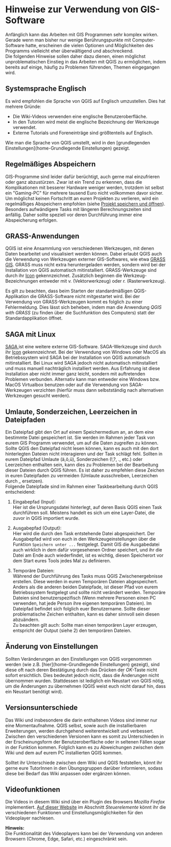 # Hinweise zur Verwendung von GIS-Software
Anfänglich kann das Arbeiten mit GIS Programmen sehr komplex wirken. Gerade wenn man bisher nur wenige Berührungspunkte mit Computer-Software hatte, erscheinen die vielen Optionen und Möglichkeiten des Programms vielleicht eher überwältigend und abschreckend.  
Die folgenden Hinweise sollen daher dazu dienen, einen möglichst unproblematischen Einstieg in das Arbeiten mit QGIS zu ermöglichen, indem bereits auf einige, häufig zu Problemen führenden, Themen eingegangen wird.

## Systemsprache Englisch
Es wird empfohlen die Sprache von QGIS auf Englisch umzustellen. Dies hat mehrere Gründe:  
* Die Wiki-Videos verwenden eine englische Benutzeroberfläche.  
* In den Tutorien wird meist die englische Bezeichnung der Werkzeuge verwendet.
* Externe Tutorials und Foreneinträge sind größtenteils auf Englisch.  

Wie man die Sprache von QGIS umstellt, wird in den [grundlegenden Einstellungen](home-Grundlegende Einstellungen) gezeigt.

## Regelmäßiges Abspeichern
GIS-Programme sind leider dafür berüchtigt, auch gerne mal einzufrieren oder ganz abzustürzen. Zwar ist ein Trend zu erkennen, dass die Komplikationen mit besserer Hardware weniger werden, trotzdem ist selbst ein "Gaming-PC" für mehrere tausend Euro nicht vollkommen davor sicher. Um möglichst keinen Fortschritt an euren Projekten zu verlieren, wird ein regelmäßiges Abspeichern empfohlen (siehe [Projekt speichern und öffnen](/content/gis/01_karto-basics/qgis-Interface.md#projekt-speichern-und-öffnen)). Besonders aufwändigere Tasks mit längeren Berechnungszeiten sind anfällig. Daher sollte speziell vor deren Durchführung immer eine Abspeicherung erfolgen.

## GRASS-Anwendungen
QGIS ist eine Ansammlung von verschiedenen Werkzeugen, mit denen Daten bearbeitet und visualisiert werden können. Dabei erlaubt QGIS auch die Verwendung von Werkzeugen externer GIS-Softwares, wie etwa [GRASS GIS](https://grass.osgeo.org/). GRASS muss nicht extra heruntergeladen werden, sondern wird bei der Installation von QGIS automatisch mitinstalliert. GRASS-Werkzeuge sind durch ihr [Icon](https://grass.osgeo.org/images/logos/grassgis_logo_colorlogo_text_whitebg.png) gekennzeichnet. Zusätzlich beginnen die Werkzeug-Bezeichnungen entweder mit _v._ (Vektorwerkzeug) oder _r._ (Rasterwerkzeug).  

Es gilt zu beachten, dass beim Starten der standardmäßigen QGIS-Applikation die GRASS-Software nicht mitgestartet wird. Bei der Verwendung von GRASS-Werkzeugen kommt es folglich zu einer Fehlermeldung. Dies lässt sich beheben, indem man die Anwendung _QGIS with GRASS_ (zu finden über die Suchfunktion des Computers) statt der Standardapplikation öffnet. 

## SAGA mit Linux
[SAGA ](http://www.saga-gis.org/en/index.html) ist eine weitere externe GIS-Software. SAGA-Werkzeuge sind durch ihr [Icon](https://4.bp.blogspot.com/-CBEWCwyOtag/UboZL1Zi8wI/AAAAAAAAEU8/FWczN9uFo-M/s1600/saga-logo.png) gekennzeichnet. Bei der Verwendung von  Windows oder MacOS als Betriebssystem wird SAGA bei der Installation von QGIS automatisch mitinstalliert. Bei Linux wird SAGA jedoch nicht automatisch mitinstalliert und muss manuell nachträglich installiert werden. Aus Erfahrung ist diese Installation aber nicht immer ganz leicht, sondern mit auftretenden Problemen verbunden. Alternativ kann man entweder eine Windows bzw. MacOS Virtualbox benutzen oder auf die Verwendung von SAGA-Werkzeugen verzichten (hierfür muss dann selbstständig nach alternativen Werkzeugen gesucht werden).

## Umlaute, Sonderzeichen, Leerzeichen in Dateipfaden <a name="umlaute-sonderzeichen-leerzeichen-in-dateipfaden"></a>
Ein Dateipfad gibt den Ort auf einem Speichermedium an, an dem eine bestimmte Datei gespeichert ist. Sie werden im Rahmen jeder Task von eurem GIS Programm verwendet, um auf die Daten zugreifen zu können. Sollte QGIS den Dateipfad nicht lesen können, kann es auch mit den dort hinterlegten Dateien nicht interagieren und der Task schlägt fehl. Sollten in eurem Dateipfad Umlaute (ä,ö,ü), Sonderzeichen (!,?, ., etc.) oder Leerzeichen enthalten sein, kann dies zu Problemen bei der Bearbeitung dieser Dateien durch QGIS führen. Es ist daher zu empfehlen diese Zeichen in euren Dateipfaden zu vermeiden (Umlaute ausschreiben, Leerzeichen durch _ ersetzen).  
Folgende Dateipfade sind im Rahmen einer Taskbearbeitung durch QGIS entscheidend:

1) Eingabepfad (Input):  
Hier ist die Ursprungsdatei hinterlegt, auf deren Basis QGIS einen Task durchführen soll. Meistens handelt es sich um eine Layer-Datei, die zuvor in QGIS importiert wurde.

2) Ausgabepfad (Output):  
Hier wird die durch den Task entstehende Datei abgespeichert. Der Ausgabepfad wird von euch in den Werkzeugeinstellungen über die Funktion `Speichern unter ...` festgelegt. Damit GIS die Ausgabedatei auch wirklich in dem dafür vorgesehenen Ordner speichert, und ihr die Datei am Ende auch wiederfindet, ist es wichtig, diesen Speicherort vor dem Start eures Tools jedes Mal zu definieren. 

3) Temporäre Dateien:  
Während der Durchführung des Tasks muss QGIS Zwischenergebnisse erstellen. Diese werden in euren Temporären Dateien abgespeichert. Anders als die anderen beiden Dateipfade, ist dieser Pfad von eurem Betriebssystem festgelegt und sollte nicht verändert werden. Temporäre Dateien sind benutzerspezifisch (Wenn mehrere Personen einen PC verwenden, hat jede Person ihre eigenen temporären Dateien). Im Dateipfad befindet sich folglich euer Benutzername. Sollte dieser problematische Zeichen enthalten, kann es daher sinnvoll sein diesen abzuändern.  
Zu beachten gilt auch: Sollte man einen temporären Layer erzeugen, entspricht der Output (siehe 2) den temporären Dateien.

## Änderung von Einstellungen
Sollten Veränderungen an den Einstellungen von QGIS vorgenommen werden (wie z.B. [hier](home-Grundlegende Einstellungen) gezeigt), sind diese oft nach deren Bestätigung durch das Drücken der _OK_-Taste nicht sofort ersichtlich. Dies bedeutet jedoch nicht, dass die Änderungen nicht übernommen wurden. Stattdessen ist lediglich ein Neustart von QGIS nötig, um die Änderungen zu übernehmen (QGIS weist euch nicht darauf hin, dass ein Neustart benötigt wird).

## Versionsunterschiede  
Das Wiki und insbesondere die darin enthaltenen Videos sind immer nur eine Momentaufnahme. QGIS selbst, sowie auch die installierbaren Erweiterungen, werden durchgehend weiterentwickelt und verbessert. Zwischen den verschiedenen Versionen kann es somit zu Unterschieden in der Erscheinungsform der Benutzeroberfläche oder in seltenen Fällen sogar in der Funktion kommen. Folglich kann es zu Abweichungen zwischen dem Wiki und dem auf eurem PC installierten QGIS kommen.  

Solltet ihr Unterschiede zwischen dem Wiki und QGIS feststellen, könnt ihr gerne eure TutorInnen in den Übungsgruppen darüber informieren, sodass diese bei Bedarf das Wiki anpassen oder ergänzen können. 

## Videofunktionen 
Die Videos in diesem Wiki sind über ein Plugin des Browsers _Mozilla Firefox_ implementiert. [Auf dieser Website](https://support.mozilla.org/de/kb/html5-video-und-audio-firefox) im Abschnitt _Steuerelemente_ könnt ihr die verschiedenen Funktionen und Einstellungsmöglichkeiten für den Videoplayer nachlesen.  
 
**Hinweis:**  
Die Funktionalität des Videoplayers kann bei der Verwendung von anderen Browsern (Chrome, Edge, Safari, etc.) eingeschränkt sein. 